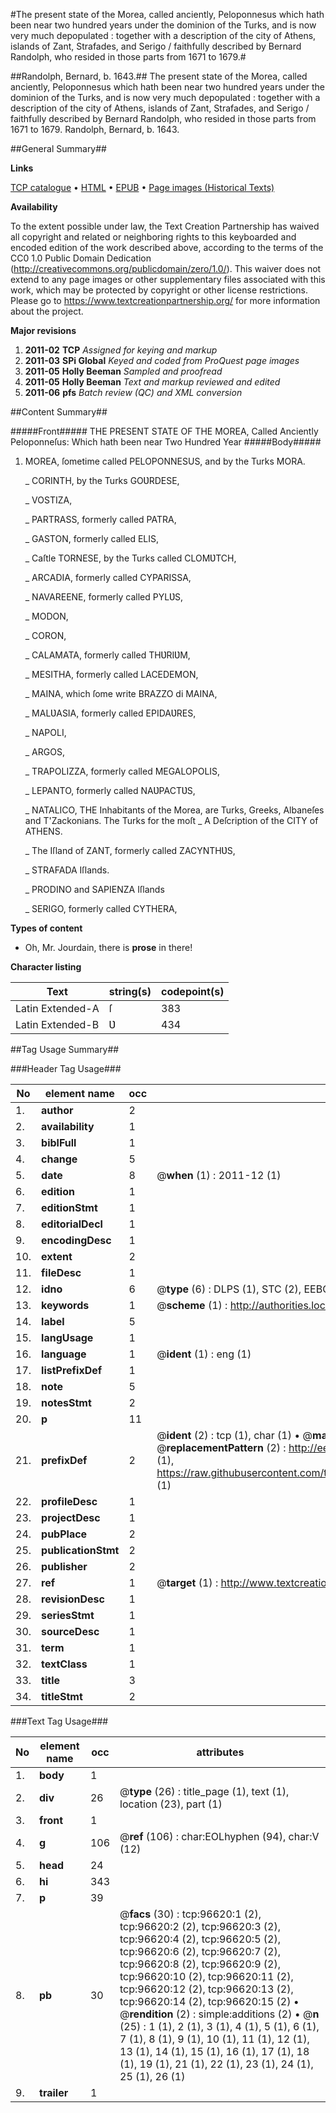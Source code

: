 #The present state of the Morea, called anciently, Peloponnesus which hath been near two hundred years under the dominion of the Turks, and is now very much depopulated : together with a description of the city of Athens, islands of Zant, Strafades, and Serigo / faithfully described by Bernard Randolph, who resided in those parts from 1671 to 1679.#

##Randolph, Bernard, b. 1643.##
The present state of the Morea, called anciently, Peloponnesus which hath been near two hundred years under the dominion of the Turks, and is now very much depopulated : together with a description of the city of Athens, islands of Zant, Strafades, and Serigo / faithfully described by Bernard Randolph, who resided in those parts from 1671 to 1679.
Randolph, Bernard, b. 1643.

##General Summary##

**Links**

[TCP catalogue](http://www.ota.ox.ac.uk/tcp/)  • 
[HTML](http://tei.it.ox.ac.uk/tcp/Texts-HTML/free/A57/A57948.html)  • 
[EPUB](http://tei.it.ox.ac.uk/tcp/Texts-EPUB/free/A57/A57948.epub) • 
[Page images (Historical Texts)](https://historicaltexts.jisc.ac.uk/eebo-13019481e)

**Availability**

To the extent possible under law, the Text Creation Partnership has waived all copyright and related or neighboring rights to this keyboarded and encoded edition of the work described above, according to the terms of the CC0 1.0 Public Domain Dedication (http://creativecommons.org/publicdomain/zero/1.0/). This waiver does not extend to any page images or other supplementary files associated with this work, which may be protected by copyright or other license restrictions. Please go to https://www.textcreationpartnership.org/ for more information about the project.

**Major revisions**

1. __2011-02__ __TCP__ *Assigned for keying and markup*
1. __2011-03__ __SPi Global__ *Keyed and coded from ProQuest page images*
1. __2011-05__ __Holly Beeman__ *Sampled and proofread*
1. __2011-05__ __Holly Beeman__ *Text and markup reviewed and edited*
1. __2011-06__ __pfs__ *Batch review (QC) and XML conversion*

##Content Summary##

#####Front#####
THE PRESENT STATE OF THE MOREA, Called Anciently Peloponneſus: Which hath been near Two Hundred Year
#####Body#####

1. MOREA, ſometime called PELOPONNESUS, and by the Turks MORA.

    _ CORINTH, by the Turks GOƲRDESE,

    _ VOSTIZA,

    _ PARTRASS, formerly called PATRA,

    _ GASTON, formerly called ELIS,

    _ Caſtle TORNESE, by the Turks called CLOMƲTCH,

    _ ARCADIA, formerly called CYPARISSA,

    _ NAVAREENE, formerly called PYLƲS,

    _ MODON,

    _ CORON,

    _ CALAMATA, formerly called THƲRIƲM,

    _ MESITHA, formerly called LACEDEMON,

    _ MAINA, which ſome write BRAZZO di MAINA,

    _ MALƲASIA, formerly called EPIDAƲRES,

    _ NAPOLI,

    _ ARGOS,

    _ TRAPOLIZZA, formerly called MEGALOPOLIS,

    _ LEPANTO, formerly called NAƲPACTƲS,

    _ NATALICO,
THE Inhabitants of the Morea, are Turks, Greeks, Albaneſes and T'Zackonians. The Turks for the moſt 
    _ A Deſcription of the CITY of ATHENS.

    _ The Iſland of ZANT, formerly called ZACYNTHƲS,

    _ STRAFADA Iſlands.

    _ PRODINO and SAPIENZA Iſlands

    _ SERIGO, formerly called CYTHERA,

**Types of content**

  * Oh, Mr. Jourdain, there is **prose** in there!

**Character listing**


|Text|string(s)|codepoint(s)|
|---|---|---|
|Latin Extended-A|ſ|383|
|Latin Extended-B|Ʋ|434|

##Tag Usage Summary##

###Header Tag Usage###

|No|element name|occ|attributes|
|---|---|---|---|
|1.|__author__|2||
|2.|__availability__|1||
|3.|__biblFull__|1||
|4.|__change__|5||
|5.|__date__|8| @__when__ (1) : 2011-12 (1)|
|6.|__edition__|1||
|7.|__editionStmt__|1||
|8.|__editorialDecl__|1||
|9.|__encodingDesc__|1||
|10.|__extent__|2||
|11.|__fileDesc__|1||
|12.|__idno__|6| @__type__ (6) : DLPS (1), STC (2), EEBO-CITATION (1), OCLC (1), VID (1)|
|13.|__keywords__|1| @__scheme__ (1) : http://authorities.loc.gov/ (1)|
|14.|__label__|5||
|15.|__langUsage__|1||
|16.|__language__|1| @__ident__ (1) : eng (1)|
|17.|__listPrefixDef__|1||
|18.|__note__|5||
|19.|__notesStmt__|2||
|20.|__p__|11||
|21.|__prefixDef__|2| @__ident__ (2) : tcp (1), char (1)  •  @__matchPattern__ (2) : ([0-9\-]+):([0-9IVX]+) (1), (.+) (1)  •  @__replacementPattern__ (2) : http://eebo.chadwyck.com/downloadtiff?vid=$1&page=$2 (1), https://raw.githubusercontent.com/textcreationpartnership/Texts/master/tcpchars.xml#$1 (1)|
|22.|__profileDesc__|1||
|23.|__projectDesc__|1||
|24.|__pubPlace__|2||
|25.|__publicationStmt__|2||
|26.|__publisher__|2||
|27.|__ref__|1| @__target__ (1) : http://www.textcreationpartnership.org/docs/. (1)|
|28.|__revisionDesc__|1||
|29.|__seriesStmt__|1||
|30.|__sourceDesc__|1||
|31.|__term__|1||
|32.|__textClass__|1||
|33.|__title__|3||
|34.|__titleStmt__|2||


###Text Tag Usage###

|No|element name|occ|attributes|
|---|---|---|---|
|1.|__body__|1||
|2.|__div__|26| @__type__ (26) : title_page (1), text (1), location (23), part (1)|
|3.|__front__|1||
|4.|__g__|106| @__ref__ (106) : char:EOLhyphen (94), char:V (12)|
|5.|__head__|24||
|6.|__hi__|343||
|7.|__p__|39||
|8.|__pb__|30| @__facs__ (30) : tcp:96620:1 (2), tcp:96620:2 (2), tcp:96620:3 (2), tcp:96620:4 (2), tcp:96620:5 (2), tcp:96620:6 (2), tcp:96620:7 (2), tcp:96620:8 (2), tcp:96620:9 (2), tcp:96620:10 (2), tcp:96620:11 (2), tcp:96620:12 (2), tcp:96620:13 (2), tcp:96620:14 (2), tcp:96620:15 (2)  •  @__rendition__ (2) : simple:additions (2)  •  @__n__ (25) : 1 (1), 2 (1), 3 (1), 4 (1), 5 (1), 6 (1), 7 (1), 8 (1), 9 (1), 10 (1), 11 (1), 12 (1), 13 (1), 14 (1), 15 (1), 16 (1), 17 (1), 18 (1), 19 (1), 21 (1), 22 (1), 23 (1), 24 (1), 25 (1), 26 (1)|
|9.|__trailer__|1||

